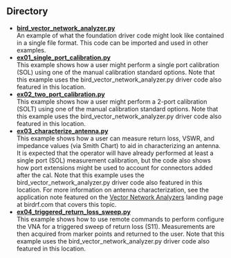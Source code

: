 ## Directory

* **[bird_vector_network_analyzer.py](./bird_vector_network_analyzer.py)**  
An example of what the foundation driver code might look like contained in a single file format. This code can be imported and used in other examples. 
* **[ex01_single_port_calibration.py](./ex01_single_port_calibration.py)**  
This example shows how a user might perform a single port calibration (SOL) using one of the manual calibration standard options. Note that this example uses the bird_vector_network_analyzer.py driver code also featured in this location.
* **[ex02_two_port_calibration.py](./ex02_two_port_calibration.py)**  
This example shows how a user might perform a 2-port calibration (SOLT) using one of the manual calibration standard options. Note that this example uses the bird_vector_network_analyzer.py driver code also featured in this location.
* **[ex03_characterize_antenna.py](./ex03_characterize_antenna.py)**  
This example shows how a user can measure return loss, VSWR, and impedance values (via Smith Chart) to aid in characterizing an antenna. It is expected that the operator will have already performed at least a single port (SOL) measurement calibration, but the code also shows how port extensions might be used to account for connectors added after the cal. Note that this example uses the bird_vector_network_analyzer.py driver code also featured in this location. For more information on antenna characterization, see the application note featured on the [Vector Network Analyzers](https://birdrf.com/Products/Analyzers/VNA.aspx) landing page at birdrf.com that covers this topic.
* **[ex04_triggered_return_loss_sweep.py](./ex04_triggered_return_loss_sweep.py)**  
This example shows how to use remote commands to perform configure the VNA for a triggered sweep of return loss (S11). Measurements are then acquired from marker points and returned to the user. Note that this example uses the bird_vector_network_analyzer.py driver code also featured in this location. 
